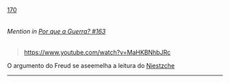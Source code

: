 [170](https://github.com/guilhermeprokisch/ideias/issues/170) 
###### 




 ######  Mention in [Por que a Guerra? #163](Por-que-a-Guerra?-#163)  
 > https://www.youtube.com/watch?v=MaHKBNhbJRc

O argumento do Freud se aseemelha a leitura do [Niestzche](Niestzche)

-------------------------------------------------------------------------------

